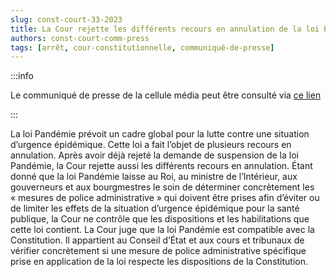 ```yaml
---   
slug: const-court-33-2023
title: La Cour rejette les différents recours en annulation de la loi Pandémie
authors: const-court-comm-press
tags: [arrêt, cour-constitutionnelle, communiqué-de-presse]
---
```


:::info

Le communiqué de presse de la cellule média peut être consulté via [ce lien](https://www.const-court.be/public/f/2023/2023-033f-info.pdf) 

:::

La loi Pandémie prévoit un cadre global pour la lutte contre une situation d’urgence épidémique. Cette loi a fait l’objet de plusieurs recours en annulation. Après avoir déjà rejeté la demande de suspension de la loi Pandémie, la Cour rejette aussi les différents recours en annulation. Étant donné que la loi Pandémie laisse au Roi, au ministre de l’Intérieur, aux gouverneurs et aux bourgmestres le soin de déterminer concrètement les « mesures de police administrative » qui doivent être prises afin d’éviter ou de limiter les effets de la situation d’urgence épidémique pour la santé publique, la Cour ne contrôle que les dispositions et les habilitations que cette loi contient. La Cour juge que la loi Pandémie est compatible avec la Constitution. Il appartient au Conseil d’État et aux cours et tribunaux de vérifier concrètement si une mesure de police administrative spécifique prise en application de la loi respecte les dispositions de la Constitution.
